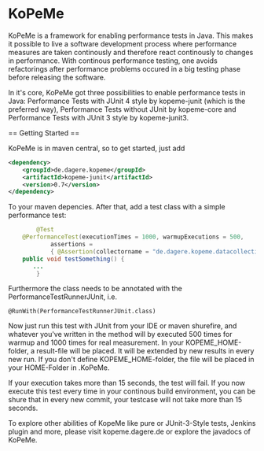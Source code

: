KoPeMe
======

KoPeMe is a framework for enabling performance tests in Java. This makes it possible to live a software development process where performance measures are taken continously and therefore react continously to changes in performance. With continous performance testing, one avoids refactorings after performance problems occured in a big testing phase before releasing the software.

In it's core, KoPeMe got three possibilities to enable performance tests in Java: Performance Tests with JUnit 4 style by kopeme-junit (which is the preferred way), Performance Tests without JUnit by kopeme-core and Performance Tests with JUnit 3 style by kopeme-junit3. 

== Getting Started ==

KoPeMe is in maven central, so to get started, just add

```xml
<dependency>
    <groupId>de.dagere.kopeme</groupId>
    <artifactId>kopeme-junit</artifactId>
    <version>0.7</version>
</dependency>
```

To your maven depencies. After that, add a test class with a simple performance test:

```java
        @Test
	@PerformanceTest(executionTimes = 1000, warmupExecutions = 500,
			assertions =
			{ @Assertion(collectorname = "de.dagere.kopeme.datacollection.TimeDataCollector", maxvalue = 15000) })
	public void testSomething() {
	   ...
        }
```

Furthermore the class needs to be annotated with the PerformanceTestRunnerJUnit, i.e.

```
@RunWith(PerformanceTestRunnerJUnit.class)
```

Now just run this test with JUnit from your IDE or maven shurefire, and whatever you've written in the method will by executed 500 times for warmup and 1000 times for real measurement. In your KOPEME\_HOME-folder, a result-file will be placed. It will be extended by new results in every new run. If you don't define KOPEME\_HOME-folder, the file will be placed in your HOME-Folder in .KoPeMe. 

If your execution takes more than 15 seconds, the test will fail. If you now execute this test every time in your continous build environment, you can be shure that in every new commit, your testcase will not take more than 15 seconds.

To explore other abilities of KopeMe like pure or JUnit-3-Style tests, Jenkins plugin and more, please visit kopeme.dagere.de or explore the javadocs of KoPeMe.
